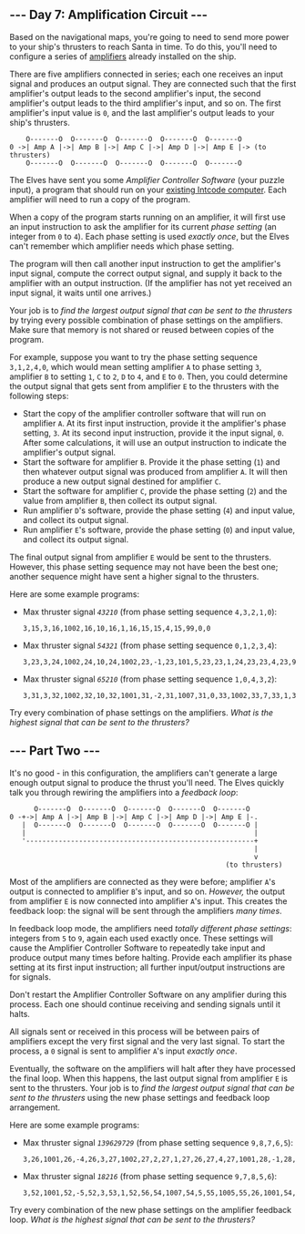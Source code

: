 ﻿
## --- Day 7: Amplification Circuit ---

Based on the navigational maps, you're going to need to send more power to your ship's thrusters to reach Santa in time. To do this, you'll need to configure a series of  [amplifiers](https://en.wikipedia.org/wiki/Amplifier)  already installed on the ship.

There are five  amplifiers connected in series; each one receives an input signal and produces an output signal. They are connected such that the first amplifier's output leads to the second amplifier's input, the second amplifier's output leads to the third amplifier's input, and so on. The first amplifier's input value is  `0`, and the last amplifier's output leads to your ship's thrusters.

```
    O-------O  O-------O  O-------O  O-------O  O-------O
0 ->| Amp A |->| Amp B |->| Amp C |->| Amp D |->| Amp E |-> (to thrusters)
    O-------O  O-------O  O-------O  O-------O  O-------O

```

The Elves have sent you some  _Amplifier Controller Software_  (your puzzle input), a program that should run on your  [existing Intcode computer](https://adventofcode.com/2019/day/5). Each amplifier will need to run a copy of the program.

When a copy of the program starts running on an amplifier, it will first use an input instruction to ask the amplifier for its current  _phase setting_  (an integer from  `0`  to  `4`). Each phase setting is used  _exactly once_, but the Elves can't remember which amplifier needs which phase setting.

The program will then call another input instruction to get the amplifier's input signal, compute the correct output signal, and supply it back to the amplifier with an output instruction. (If the amplifier has not yet received an input signal, it waits until one arrives.)

Your job is to  _find the largest output signal that can be sent to the thrusters_  by trying every possible combination of phase settings on the amplifiers. Make sure that memory is not shared or reused between copies of the program.

For example, suppose you want to try the phase setting sequence  `3,1,2,4,0`, which would mean setting amplifier  `A`  to phase setting  `3`, amplifier  `B`  to setting  `1`,  `C`  to  `2`,  `D`  to  `4`, and  `E`  to  `0`. Then, you could determine the output signal that gets sent from amplifier  `E`  to the thrusters with the following steps:

-   Start the copy of the amplifier controller software that will run on amplifier  `A`. At its first input instruction, provide it the amplifier's phase setting,  `3`. At its second input instruction, provide it the input signal,  `0`. After some calculations, it will use an output instruction to indicate the amplifier's output signal.
-   Start the software for amplifier  `B`. Provide it the phase setting (`1`) and then whatever output signal was produced from amplifier  `A`. It will then produce a new output signal destined for amplifier  `C`.
-   Start the software for amplifier  `C`, provide the phase setting (`2`) and the value from amplifier  `B`, then collect its output signal.
-   Run amplifier  `D`'s software, provide the phase setting (`4`) and input value, and collect its output signal.
-   Run amplifier  `E`'s software, provide the phase setting (`0`) and input value, and collect its output signal.

The final output signal from amplifier  `E`  would be sent to the thrusters. However, this phase setting sequence may not have been the best one; another sequence might have sent a higher signal to the thrusters.

Here are some example programs:

-   Max thruster signal  _`43210`_  (from phase setting sequence  `4,3,2,1,0`):
    
    ```
    3,15,3,16,1002,16,10,16,1,16,15,15,4,15,99,0,0
    ```
    
-   Max thruster signal  _`54321`_  (from phase setting sequence  `0,1,2,3,4`):
    
    ```
    3,23,3,24,1002,24,10,24,1002,23,-1,23,101,5,23,23,1,24,23,23,4,23,99,0,0
    ```
    
-   Max thruster signal  _`65210`_  (from phase setting sequence  `1,0,4,3,2`):
    
    ```
    3,31,3,32,1002,32,10,32,1001,31,-2,31,1007,31,0,33,1002,33,7,33,1,33,31,31,1,32,31,31,4,31,99,0,0,0
    ```
    

Try every combination of phase settings on the amplifiers.  _What is the highest signal that can be sent to the thrusters?_

## --- Part Two ---

It's no good - in this configuration, the amplifiers can't generate a large enough output signal to produce the thrust you'll need. The Elves quickly talk you through rewiring the amplifiers into a  _feedback loop_:

```
      O-------O  O-------O  O-------O  O-------O  O-------O
0 -+->| Amp A |->| Amp B |->| Amp C |->| Amp D |->| Amp E |-.
   |  O-------O  O-------O  O-------O  O-------O  O-------O |
   |                                                        |
   '--------------------------------------------------------+
                                                            |
                                                            v
                                                     (to thrusters)

```

Most of the amplifiers are connected as they were before; amplifier  `A`'s output is connected to amplifier  `B`'s input, and so on.  _However,_  the output from amplifier  `E`  is now connected into amplifier  `A`'s input. This creates the feedback loop: the signal will be sent through the amplifiers  _many times_.

In feedback loop mode, the amplifiers need  _totally different phase settings_: integers from  `5`  to  `9`, again each used exactly once. These settings will cause the Amplifier Controller Software to repeatedly take input and produce output many times before halting. Provide each amplifier its phase setting at its first input instruction; all further input/output instructions are for signals.

Don't restart the Amplifier Controller Software on any amplifier during this process. Each one should continue receiving and sending signals until it halts.

All signals sent or received in this process will be between pairs of amplifiers except the very first signal and the very last signal. To start the process, a  `0`  signal is sent to amplifier  `A`'s input  _exactly once_.

Eventually, the software on the amplifiers will halt after they have processed the final loop. When this happens, the last output signal from amplifier  `E`  is sent to the thrusters. Your job is to  _find the largest output signal that can be sent to the thrusters_  using the new phase settings and feedback loop arrangement.

Here are some example programs:

-   Max thruster signal  _`139629729`_  (from phase setting sequence  `9,8,7,6,5`):
    
    ```
    3,26,1001,26,-4,26,3,27,1002,27,2,27,1,27,26,27,4,27,1001,28,-1,28,1005,28,6,99,0,0,5
    ```
    
-   Max thruster signal  _`18216`_  (from phase setting sequence  `9,7,8,5,6`):
    
    ```
    3,52,1001,52,-5,52,3,53,1,52,56,54,1007,54,5,55,1005,55,26,1001,54,-5,54,1105,1,12,1,53,54,53,1008,54,0,55,1001,55,1,55,2,53,55,53,4,53,1001,56,-1,56,1005,56,6,99,0,0,0,0,10
    ```
    

Try every combination of the new phase settings on the amplifier feedback loop.  _What is the highest signal that can be sent to the thrusters?_